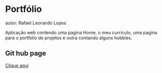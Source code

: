 # Portfólio 
autor: Rafael Leonardo Lopes

<p>Aplicação web contendo uma pagina Home, o meu curriculo, uma pagina para o portfolio de projetos e outra contando alguns hobbies.</p>

<h2>Git hub page</h2>
<a href="https://rafael-leonardo.github.io/portfolio-Design-Digital/src/templates/index.html">Clique aqui</a>
